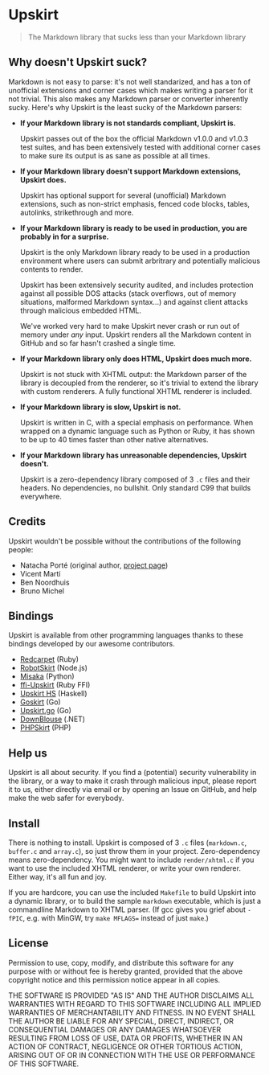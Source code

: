 Upskirt
=======

> The Markdown library that sucks less than your Markdown library

Why doesn't Upskirt suck?
-------------------------

Markdown is not easy to parse: it's not well standarized, and has a ton of unofficial
extensions and corner cases which makes writing a parser for it not trivial. This also
makes any Markdown parser or converter inherently sucky. Here's why Upskirt is the
least sucky of the Markdown parsers:

*	**If your Markdown library is not standards compliant, Upskirt is.**

	Upskirt passes out of the box the official Markdown v1.0.0 and v1.0.3
	test suites, and has been extensively tested with additional corner cases
	to make sure its output is as sane as possible at all times.

*	**If your Markdown library doesn't support Markdown extensions, Upskirt does.**

	Upskirt has optional support for several (unofficial) Markdown extensions,
	such as non-strict emphasis, fenced code blocks, tables, autolinks,
	strikethrough and more.

*	**If your Markdown library is ready to be used in production, you are probably in
	for a surprise.**
	
	Upskirt is the only Markdown library ready to be used in a production environment
	where users can submit arbritrary and potentially malicious contents to render.

	Upskirt has been extensively security audited, and includes protection against
	all possible DOS attacks (stack overflows, out of memory situations, malformed
	Markdown syntax...) and against client attacks through malicious embedded HTML.

	We've worked very hard to make Upskirt never crash or run out of memory
	under *any* input. Upskirt renders all the Markdown content in GitHub and so
	far hasn't crashed a single time. 

*	**If your Markdown library only does HTML, Upskirt does much more.**

	Upskirt is not stuck with XHTML output: the Markdown parser of the library
	is decoupled from the renderer, so it's trivial to extend the library with
	custom renderers. A fully functional XHTML renderer is included.

*	**If your Markdown library is slow, Upskirt is not.**

	Upskirt is written in C, with a special emphasis on performance. When wrapped
	on a dynamic language such as Python or Ruby, it has shown to be up to 40
	times faster than other native alternatives.

*	**If your Markdown library has unreasonable dependencies, Upskirt doesn't.**

	Upskirt is a zero-dependency library composed of 3 `.c` files and their headers.
	No dependencies, no bullshit. Only standard C99 that builds everywhere.

Credits
-------

Upskirt wouldn't be possible without the contributions of the following people: 

* Natacha Porté (original author,
  [project page](http://fossil.instinctive.eu/libupskirt/index))
* Vicent Martí
* Ben Noordhuis
* Bruno Michel

Bindings
--------

Upskirt is available from other programming languages thanks to these bindings developed
by our awesome contributors.

- [Redcarpet](https://github.com/tanoku/redcarpet) (Ruby)
- [RobotSkirt](https://github.com/benmills/robotskirt) (Node.js)
- [Misaka](https://github.com/FSX/misaka) (Python)
- [ffi-Upskirt](https://github.com/postmodern/ffi-upskirt) (Ruby FFI)
- [Upskirt HS](https://github.com/rostayob/upskirt) (Haskell)
- [Goskirt](https://github.com/madari/goskirt) (Go)
- [Upskirt.go](https://github.com/buu700/upskirt.go) (Go)
- [DownBlouse](https://github.com/brandonc/downblouse) (.NET)
- [PHPSkirt](https://github.com/chobie/phpskirt) (PHP)

Help us
-------

Upskirt is all about security. If you find a (potential) security vulnerability in the
library, or a way to make it crash through malicious input, please report it to us,
either directly via email or by opening an Issue on GitHub, and help make the web safer
for everybody.

Install
-------

There is nothing to install. Upskirt is composed of 3 `.c` files (`markdown.c`,
`buffer.c` and `array.c`), so just throw them in your project. Zero-dependency means
zero-dependency. You might want to include `render/xhtml.c` if you want to use the
included XHTML renderer, or write your own renderer. Either way, it's all fun and joy.

If you are hardcore, you can use the included `Makefile` to build Upskirt into a dynamic
library, or to build the sample `markdown` executable, which is just a commandline
Markdown to XHTML parser. (If gcc gives you grief about `-fPIC`, e.g. with MinGW, try
`make MFLAGS=` instead of just `make`.)

License
-------

Permission to use, copy, modify, and distribute this software for any
purpose with or without fee is hereby granted, provided that the above
copyright notice and this permission notice appear in all copies.

THE SOFTWARE IS PROVIDED "AS IS" AND THE AUTHOR DISCLAIMS ALL WARRANTIES
WITH REGARD TO THIS SOFTWARE INCLUDING ALL IMPLIED WARRANTIES OF
MERCHANTABILITY AND FITNESS. IN NO EVENT SHALL THE AUTHOR BE LIABLE FOR
ANY SPECIAL, DIRECT, INDIRECT, OR CONSEQUENTIAL DAMAGES OR ANY DAMAGES
WHATSOEVER RESULTING FROM LOSS OF USE, DATA OR PROFITS, WHETHER IN AN
ACTION OF CONTRACT, NEGLIGENCE OR OTHER TORTIOUS ACTION, ARISING OUT OF
OR IN CONNECTION WITH THE USE OR PERFORMANCE OF THIS SOFTWARE.

<!-- Local Variables: -->
<!-- fill-column: 89 -->
<!-- End: -->
